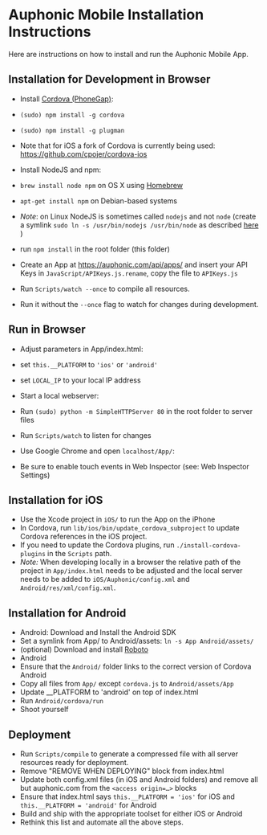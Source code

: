 Auphonic Mobile Installation Instructions
=========================================

Here are instructions on how to install and run the Auphonic Mobile App.


Installation for Development in Browser
---------------------------------------

* Install [Cordova (PhoneGap)](http://phonegap.com/):
 * `(sudo) npm install -g cordova`
 * `(sudo) npm install -g plugman`
 * Note that for iOS a fork of Cordova is currently being used: https://github.com/cpojer/cordova-ios

* Install NodeJS and npm:
 * `brew install node npm` on OS X using [Homebrew](http://mxcl.github.com/homebrew/)
 * `apt-get install npm` on Debian-based systems
 * *Note*: on Linux NodeJS is sometimes called `nodejs` and not `node` (create a symlink `sudo ln -s /usr/bin/nodejs /usr/bin/node` as described [here](https://stackoverflow.com/questions/18130164/nodejs-vs-node-on-ubuntu-12-04) )

* run `npm install` in the root folder (this folder)

* Create an App at https://auphonic.com/api/apps/ and insert your API Keys in `JavaScript/APIKeys.js.rename`, copy the file to `APIKeys.js`

* Run `Scripts/watch --once` to compile all resources.
 * Run it without the `--once` flag to watch for changes during development.


Run in Browser
--------------

* Adjust parameters in App/index.html:
 * set `this.__PLATFORM` to `'ios'` or `'android'`
 * set `LOCAL_IP` to your local IP address

* Start a local webserver:
 * Run `(sudo) python -m SimpleHTTPServer 80` in the root folder to server files
 * Run `Scripts/watch` to listen for changes

* Use Google Chrome and open `localhost/App/`:
 * Be sure to enable touch events in Web Inspector (see: Web Inspector Settings)


Installation for iOS
--------------------

* Use the Xcode project in `iOS/` to run the App on the iPhone
* In Cordova, run `lib/ios/bin/update_cordova_subproject` to update Cordova references in the iOS project.
* If you need to update the Cordova plugins, run `./install-cordova-plugins` in the `Scripts` path.
* *Note:* When developing locally in a browser the relative path of the project in `App/index.html` needs to be adjusted and the local server needs to be added to `iOS/Auphonic/config.xml` and `Android/res/xml/config.xml`.


Installation for Android
------------------------

* Android: Download and Install the Android SDK
 * Set a symlink from App/ to Android/assets: `ln -s App Android/assets/`
* (optional) Download and install [Roboto](http://developer.android.com/design/style/typography.html)
* Android
 * Ensure that the `Android/` folder links to the correct version of Cordova Android
 * Copy all files from `App/` except `cordova.js` to `Android/assets/App`
  * Update __PLATFORM to 'android' on top of index.html
 * Run `Android/cordova/run`
 * Shoot yourself


Deployment
----------

* Run `Scripts/compile` to generate a compressed file with all server resources ready for deployment.
* Remove "REMOVE WHEN DEPLOYING" block from index.html
* Update both config.xml files (in iOS and Android folders) and remove all but auphonic.com from the `<access origin=…>` blocks
* Ensure that index.html says `this.__PLATFORM = 'ios'` for iOS and `this.__PLATFORM = 'android'` for Android
* Build and ship with the appropriate toolset for either iOS or Android
* Rethink this list and automate all the above steps.